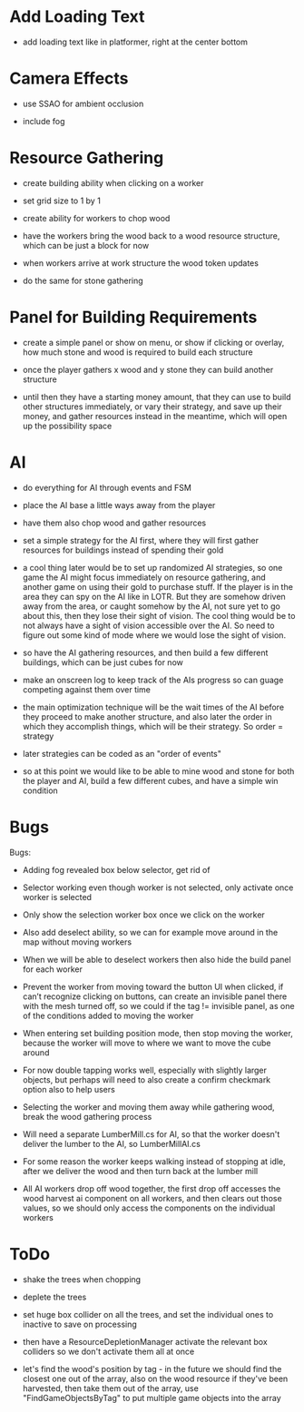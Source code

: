 # Add Loading Text

* add loading text like in platformer, right at the center bottom

# Camera Effects

* use SSAO for ambient occlusion

* include fog


# Resource Gathering

* create building ability when clicking on a worker

* set grid size to 1 by 1 

* create ability for workers to chop wood

* have the workers bring the wood back to a wood resource structure, which can be just a block for now

* when workers arrive at work structure the wood token updates

* do the same for stone gathering


# Panel for Building Requirements

* create a simple panel or show on menu, or show if clicking or overlay, how much stone and wood is required to build each structure

* once the player gathers x wood and y stone they can build another structure

* until then they have a starting money amount, that they can use to build other structures immediately, or vary their strategy,
and save up their money, and gather resources instead in the meantime, which will open up the possibility space


# AI

* do everything for AI through events and FSM

* place the AI base a little ways away from the player

* have them also chop wood and gather resources

* set a simple strategy for the AI first, where they will first gather resources for buildings instead of spending their gold

* a cool thing later would be to set up randomized AI strategies, so one game the AI might focus immediately on resource gathering, and another game on using their gold to purchase stuff. If the player is in the area they can spy on the AI like in LOTR. But they are somehow driven away from the area, or caught somehow by the AI, not sure yet to go about this, then they lose their sight of vision. The cool thing would be to not always have a sight of vision accessible over the AI. So need to figure out some kind of mode where we would lose the sight of vision.

* so have the AI gathering resources, and then build a few different buildings, which can be just cubes for now

* make an onscreen log to keep track of the AIs progress so can guage competing against them over time

* the main optimization technique will be the wait times of the AI before they proceed to make another structure, and also later the order in which they accomplish things, which will be their strategy. So order = strategy

* later strategies can be coded as an "order of events"

* so at this point we would like to be able to mine wood and stone for both the player and AI, build a few different cubes, and have a simple win condition 


# Bugs

Bugs:

* Adding fog revealed box below selector, get rid of

* Selector working even though worker is not selected, only activate once worker is selected

* Only show the selection worker box once we click on the worker

* Also add deselect ability, so we can for example move around in the map without moving workers

* When we will be able to deselect workers then also hide the build panel for each worker

* Prevent the worker from moving toward the button UI when clicked, if can’t recognize clicking on buttons, can create an invisible panel there with the mesh turned off, so we could if the tag != invisible panel, as one of the conditions added to moving the worker

* When entering set building position mode, then stop moving the worker, because the worker will move to where we want to move the cube around

* For now double tapping works well, especially with slightly larger objects, but perhaps will need to also create a confirm checkmark option also to help users

* Selecting the worker and moving them away while gathering wood, break the wood gathering process

* Will need a separate LumberMill.cs for AI, so that the worker doesn't deliver the lumber to the AI, so LumberMillAI.cs

* For some reason the worker keeps walking instead of stopping at idle, after we deliver the wood and then turn back at the lumber mill

* All AI workers drop off wood together, the first drop off accesses the wood harvest ai component on all workers, and then clears out those values, so we should only access the components on the individual workers


# ToDo 

* shake the trees when chopping

* deplete the trees

* set huge box collider on all the trees, and set the individual ones to inactive to save on processing

* then have a ResourceDepletionManager activate the relevant box colliders so we don't activate them all at once

* let's find the wood's position by tag - in the future we should find the closest one out of the array, also on the wood resource if they've been harvested, then take them out of the array, use "FindGameObjectsByTag" to put multiple game objects into the array


